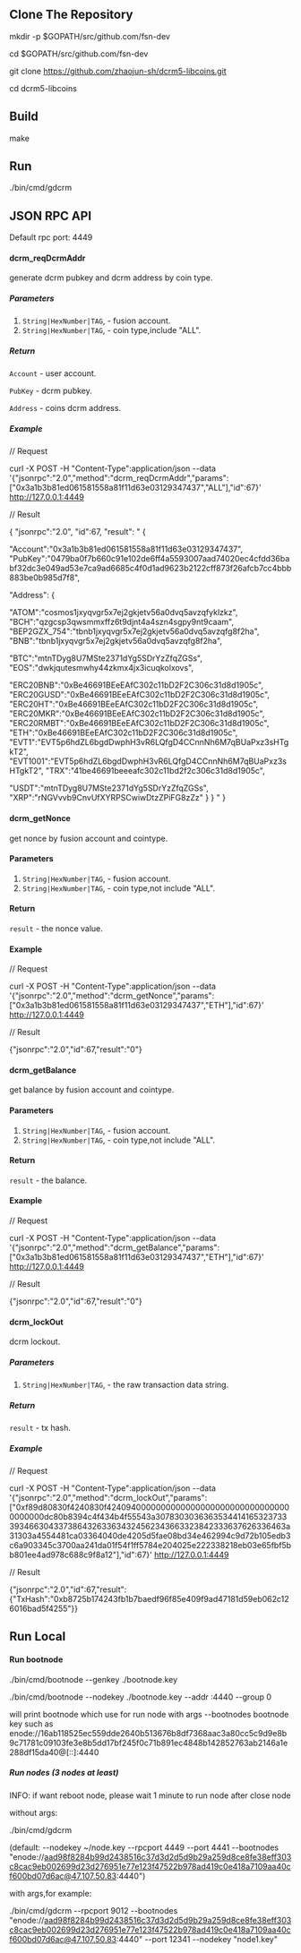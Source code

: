 ## Clone The Repository
mkdir -p $GOPATH/src/github.com/fsn-dev

cd $GOPATH/src/github.com/fsn-dev

git clone https://github.com/zhaojun-sh/dcrm5-libcoins.git 

cd dcrm5-libcoins

## Build

make

## Run

./bin/cmd/gdcrm

## JSON RPC API

Default rpc port: 4449

#### dcrm_reqDcrmAddr

generate dcrm pubkey and dcrm address by coin type.

##### Parameters

1. `String|HexNumber|TAG`, - fusion account.
2. `String|HexNumber|TAG`, - coin type,include "ALL".

##### Return

`Account` - user account.

`PubKey` - dcrm pubkey.

`Address` - coins dcrm address.

##### Example

// Request

curl -X POST -H "Content-Type":application/json --data '{"jsonrpc":"2.0","method":"dcrm_reqDcrmAddr","params":["0x3a1b3b81ed061581558a81f11d63e03129347437","ALL"],"id":67}' http://127.0.0.1:4449

// Result

{
"jsonrpc":"2.0",
"id":67,
"result":
"
{

"Account":"0x3a1b3b81ed061581558a81f11d63e03129347437",
"PubKey":"0479ba0f7b660c91e102de6ff4a5593007aad74020ec4cfdd36babf32dc3e049ad53e7ca9ad6685c4f0d1ad9623b2122cff873f26afcb7cc4bbb883be0b985d7f8",

"Address":
{

"ATOM":"cosmos1jxyqvgr5x7ej2gkjetv56a0dvq5avzqfyklzkz",
"BCH":"qzgcsp3qwsmmxffz6t9djnt4a4szn4sgpy9nt9caam",
"BEP2GZX_754":"tbnb1jxyqvgr5x7ej2gkjetv56a0dvq5avzqfg8f2ha",
"BNB":"tbnb1jxyqvgr5x7ej2gkjetv56a0dvq5avzqfg8f2ha",

"BTC":"mtnTDyg8U7MSte2371dYg5SDrYzZfqZGSs",
"EOS":"dwkjqutesmwhy44zkmx4jx3icuqkolxovs",

"ERC20BNB":"0xBe46691BEeEAfC302c11bD2F2C306c31d8d1905c",
"ERC20GUSD":"0xBe46691BEeEAfC302c11bD2F2C306c31d8d1905c",
"ERC20HT":"0xBe46691BEeEAfC302c11bD2F2C306c31d8d1905c",
"ERC20MKR":"0xBe46691BEeEAfC302c11bD2F2C306c31d8d1905c",
"ERC20RMBT":"0xBe46691BEeEAfC302c11bD2F2C306c31d8d1905c",
"ETH":"0xBe46691BEeEAfC302c11bD2F2C306c31d8d1905c",
"EVT1":"EVT5p6hdZL6bgdDwphH3vR6LQfgD4CCnnNh6M7qBUaPxz3sHTgkT2",
"EVT1001":"EVT5p6hdZL6bgdDwphH3vR6LQfgD4CCnnNh6M7qBUaPxz3sHTgkT2",
"TRX":"41be46691beeeafc302c11bd2f2c306c31d8d1905c",

"USDT":"mtnTDyg8U7MSte2371dYg5SDrYzZfqZGSs",
"XRP":"rNGVvvb9CnvUfXYRPSCwiwDtzZPiFG8zZz"
}
}
"
}

#### dcrm_getNonce

get nonce by fusion account and cointype.

#### Parameters

1. `String|HexNumber|TAG`, - fusion account.
2. `String|HexNumber|TAG`, - coin type,not include "ALL".

#### Return

`result` - the nonce value.

#### Example

// Request

curl -X POST -H "Content-Type":application/json --data '{"jsonrpc":"2.0","method":"dcrm_getNonce","params":["0x3a1b3b81ed061581558a81f11d63e03129347437","ETH"],"id":67}' http://127.0.0.1:4449

// Result

{"jsonrpc":"2.0","id":67,"result":"0"}

#### dcrm_getBalance

get balance by fusion account and cointype.

#### Parameters

1. `String|HexNumber|TAG`, - fusion account.
2. `String|HexNumber|TAG`, - coin type,not include "ALL".

#### Return

`result` - the balance.

#### Example

// Request

curl -X POST -H "Content-Type":application/json --data '{"jsonrpc":"2.0","method":"dcrm_getBalance","params":["0x3a1b3b81ed061581558a81f11d63e03129347437","ETH"],"id":67}' http://127.0.0.1:4449

// Result

{"jsonrpc":"2.0","id":67,"result":"0"}

#### dcrm_lockOut

dcrm lockout.

##### Parameters

1. `String|HexNumber|TAG`, - the raw transaction data string.

##### Return

`result` - tx hash.

##### Example

// Request

curl -X POST -H "Content-Type":application/json --data '{"jsonrpc":"2.0","method":"dcrm_lockOut","params":["0xf89d80830f4240830f42409400000000000000000000000000000000000000dc80b8394c4f434b4f55543a3078303036363534414165323733393466304337386432633634324562343663323842333637626336463a31303a4554481ca03364040de4205d5fae08bd34e462994c9d72b105edb3c6a903345c3700aa241da01f54f1ff5784e204025e222338218eb03e65fbf5bb801ee4ad978c688c9f8a12"],"id":67}' http://127.0.0.1:4449

// Result

{"jsonrpc":"2.0","id":67,"result":{"TxHash":"0xb8725b174243fb1b7baedf96f85e409f9ad47181d59eb062c126016bad5f4255"}}

## Run Local

#### Run bootnode
./bin/cmd/bootnode --genkey ./bootnode.key

./bin/cmd/bootnode --nodekey ./bootnode.key --addr :4440 --group 0

will print bootnode which use for run node with args --bootnodes
bootnode key such as enode://16ab118525ec559dde2640b513676b8df7368aac3a80cc5c9d9e8b9c71781c09103fe3e8b5dd17bf245f0c71b891ec4848b142852763ab2146a1e288df15da40@[::]:4440

##### Run nodes (3 nodes at least)
INFO: if want reboot node, please wait 1 minute to run node after close node

without args:

./bin/cmd/gdcrm

(default: --nodekey ~/node.key --rpcport 4449 --port 4441 --bootnodes "enode://aad98f8284b99d2438516c37d3d2d5d9b29a259d8ce8fe38eff303c8cac9eb002699d23d276951e77e123f47522b978ad419c0e418a7109aa40cf600bd07d6ac@47.107.50.83:4440")

with args,for example:

./bin/cmd/gdcrm --rpcport 9012 --bootnodes "enode://aad98f8284b99d2438516c37d3d2d5d9b29a259d8ce8fe38eff303c8cac9eb002699d23d276951e77e123f47522b978ad419c0e418a7109aa40cf600bd07d6ac@47.107.50.83:4440" --port 12341 --nodekey "node1.key"

